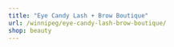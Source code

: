```yaml
---
title: "Eye Candy Lash + Brow Boutique"
url: /winnipeg/eye-candy-lash-brow-boutique/
shop: beauty
---
```

